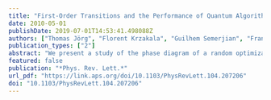 ```yaml
---
title: "First-Order Transitions and the Performance of Quantum Algorithms in Random Optimization Problems"
date: 2010-05-01
publishDate: 2019-07-01T14:53:41.498088Z
authors: ["Thomas Jörg", "Florent Krzakala", "Guilhem Semerjian", "Francesco Zamponi"]
publication_types: ["2"]
abstract: "We present a study of the phase diagram of a random optimization problem in the presence of quantum fluctuations. Our main result is the characterization of the nature of the phase transition, which we find to be a first-order quantum phase transition. We provide evidence that the gap vanishes exponentially with the system size at the transition. This indicates that the quantum adiabatic algorithm requires a time growing exponentially with system size to find the ground state of this problem."
featured: false
publication: "*Phys. Rev. Lett.*"
url_pdf: "https://link.aps.org/doi/10.1103/PhysRevLett.104.207206"
doi: "10.1103/PhysRevLett.104.207206"
---
```



